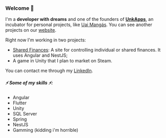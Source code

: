 ### Welcome 👋


I'm a **developer with dreams** and one of the founders of **[UnkApps](https://github.com/unkapps)**, an incubator for personal projects, like [Uai Mangás](https://github.com/unkapps/uai-mangas). You can see another projects on our [website](https://unkapps.com).


Right now I'm working in two projects:
 - [Shared Finances](https://github.com/ynixt/shared-finances): A site for controlling individual or shared finances. It uses Angular and NestJS;
 - A game in Unity that I plan to market on Steam.


You can contact me through my [LinkedIn](https://www.linkedin.com/in/ynixt/).


##### ⚡ Some of my skills ⚡:

- Angular
- Flutter
- Unity
- SQL Server
- Spring
- NestJS
- Gamming (kidding i'm horrible)
